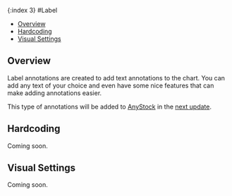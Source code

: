 {:index 3}
#Label

* [Overview](#overview)
* [Hardcoding](#hardcoding)
* [Visual Settings](#visual_settings)

## Overview

Label annotations are created to add text annotations to the chart. You can add any text of your choice and even have some nice features that can make adding annotations easier. 

This type of annotations will be added to [AnyStock](../Overview) in the [next update](https://www.anychart.com/products/anystock/roadmap/).

## Hardcoding

Coming soon.

## Visual Settings

Coming soon.